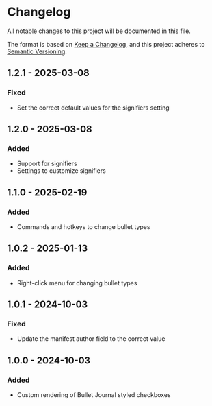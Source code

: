 # Changelog

All notable changes to this project will be documented in this file.

The format is based on [Keep a Changelog](https://keepachangelog.com/en/1.1.0/),
and this project adheres to [Semantic Versioning](https://semver.org/spec/v2.0.0.html).

## 1.2.1 - 2025-03-08

### Fixed

- Set the correct default values for the signifiers setting

## 1.2.0 - 2025-03-08

### Added

- Support for signifiers
- Settings to customize signifiers

## 1.1.0 - 2025-02-19

### Added

- Commands and hotkeys to change bullet types

## 1.0.2 - 2025-01-13

### Added

- Right-click menu for changing bullet types

## 1.0.1 - 2024-10-03

### Fixed

- Update the manifest author field to the correct value

## 1.0.0 - 2024-10-03

### Added

- Custom rendering of Bullet Journal styled checkboxes